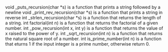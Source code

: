 void _puts_recursion(char *s) is a function that prints a string followed by a newline
void _print_rev_recursion(char *s) is a function that prints a string in reverse
int _strlen_recursion(char *s) is a function that returns the length of a string.
int factorial(int n) is a function that returns the factorial of a given number.
int _pow_recursion(int x, int y) is a function that returns the value of x raised to the power of y.
int _sqrt_recursion(int n) is a function that returns the natural square root of a number.
int is_prime_number(int n) is a function that eturns 1 if the input integer is a prime number, otherwise return 0.
